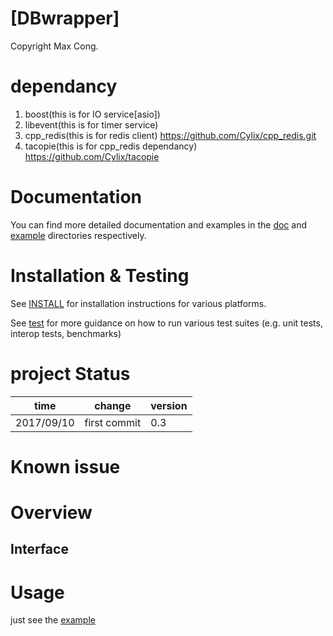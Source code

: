 [DBwrapper]
===================================

Copyright Max Cong.

# dependancy
1. boost(this is for IO service[asio])
2. libevent(this is for timer service)
3. cpp_redis(this is for redis client)
https://github.com/Cylix/cpp_redis.git
4. tacopie(this is for cpp_redis dependancy)
https://github.com/Cylix/tacopie

# Documentation

You can find more detailed documentation and examples in the [doc](doc) and [example](example) directories respectively.

# Installation & Testing

See [INSTALL](INSTALL.md) for installation instructions for various platforms.


See [test](test) for more guidance on how to run various test suites (e.g. unit tests, interop tests, benchmarks)

# project Status

| time        | change                                                | version |
|-------------|-------------------------------------------------------|---------|
| 2017/09/10  |first commit                                           | 0.3     |


# Known issue



# Overview




## Interface





# Usage

just see the [example](example) 




